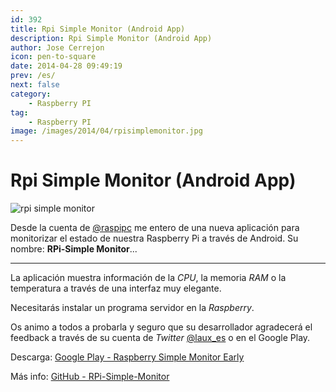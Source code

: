 ```yaml
---
id: 392
title: Rpi Simple Monitor (Android App)
description: Rpi Simple Monitor (Android App)
author: Jose Cerrejon
icon: pen-to-square
date: 2014-04-28 09:49:19
prev: /es/
next: false
category:
    - Raspberry PI
tag:
    - Raspberry PI
image: /images/2014/04/rpisimplemonitor.jpg
---
```


# Rpi Simple Monitor (Android App)

![rpi simple monitor](/images/2014/04/rpisimplemonitor.jpg)

Desde la cuenta de [@raspipc](https://twitter.com/raspipc) me entero de una nueva aplicación para monitorizar el estado de nuestra Raspberry Pi a través de Android. Su nombre: **RPi-Simple Monitor**...

---

La aplicación muestra información de la _CPU_, la memoria _RAM_ o la temperatura a través de una interfaz muy elegante.

Necesitarás instalar un programa servidor en la _Raspberry_.

Os animo a todos a probarla y seguro que su desarrollador agradecerá el feedback a través de su cuenta de _Twitter_ [@laux_es](https://twitter.com/laux_es) o en el Google Play.

Descarga: [Google Play - Raspberry Simple Monitor Early](https://play.google.com/store/apps/details?id=com.rpimonitor.app)

Más info: [GitHub - RPi-Simple-Monitor](https://github.com/Angelmmiguel/RPi-Simple-Monitor)
